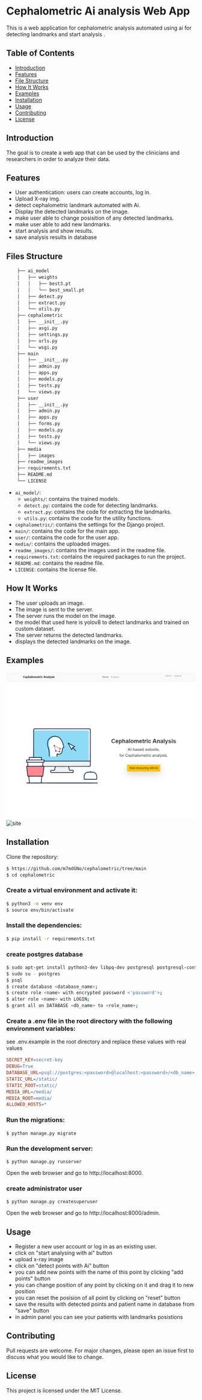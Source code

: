 
# Cephalometric Ai analysis Web App

This is a web application for cephalometric analysis automated using ai for detecting landmarks and start analysis .


## Table of Contents
- [Introduction](#introduction)
- [Features](#features)
- [File Structure](#file-structure)
- [How It Works](#how-it-works)
- [Examples](#examples)
- [Installation](#installation)
- [Usage](#usage)
- [Contributing](#contributing)
- [License](#license)

## Introduction
The goal is to create a web app that can be used by the clinicians and researchers in order to analyze their data.

## Features
- User authentication: users can create accounts, log in.
- Upload X-ray img.
- detect cephalometric landmark automated with Ai.
- Display the detected landmarks on the image.
- make user able to change posisition of any detected landmarks.
- make user able to add new landmarks.
- start analysis and show results.
- save analysis results in database


## Files Structure
```bash
    ├── ai_model
    │   ├── weights
    │   │   ├── best3.pt
    │   │   └── best_small.pt
    │   ├── detect.py
    │   ├── extract.py
    │   └── utils.py
    ├── cephalometric
    │   ├── __init__.py
    │   ├── asgi.py
    │   ├── settings.py
    │   ├── urls.py
    │   └── wsgi.py
    ├── main
    │   ├── __init__.py
    │   ├── admin.py
    │   ├── apps.py
    │   ├── models.py
    │   ├── tests.py
    │   └── views.py
    ├── user
    │   ├── __init__.py
    │   ├── admin.py
    │   ├── apps.py
    │   ├── forms.py
    │   ├── models.py
    │   ├── tests.py
    │   └── views.py
    ├── media
    │   ├── images
    ├── readme_images
    ├── requirements.txt
    ├── README.md
    └── LICENSE
```

- `ai_model/`: 
    - `weights/`: contains the trained models.
    - `detect.py`: contains the code for detecting landmarks.
    - `extract.py`: contains the code for extracting the landmarks.
    - `utils.py`: contains the code for the utility functions.
- `cephalometric/`: contains the settings for the Django project.
- `main/`: contains the code for the main app.
- `user/`: contains the code for the user app.
- `media/`: contains the uploaded images.
- `readme_images/`: contains the images used in the readme file.
- `requirements.txt`: contains the required packages to run the project.
- `README.md`: contains the readme file.
- `LICENSE`: contains the license file.


## How It Works
- The user uploads an image.
- The image is sent to the server.
- The server runs the model on the image.
- the model that used here is yolov8 to detect landmarks and trained on custom dataset.
- The server returns the detected landmarks.
- displays the detected landmarks on the image.

## Examples
![home page](readme_images/home.png)
![site](images/video.gif)


## Installation
Clone the repository:

```bash
$ https://github.com/m7mdGNo/cephalometric/tree/main
$ cd cephalometric
```

### Create a virtual environment and activate it:

```bash
$ python3 -m venv env
$ source env/bin/activate
```

### Install the dependencies:

```bash
$ pip install -r requirements.txt
```

### create postgres database
```bash
$ sudo apt-get install python3-dev libpq-dev postgresql postgresql-contrib
$ sudo su - postgres
$ psql
$ create database <database_name>;
$ create role <name> with encrypted password <'password'>;
$ alter role <name> with LOGIN;
$ grant all on DATABASE <db_name> to <role_name>;
```

### Create a .env file in the root directory with the following environment variables:

see .env.example in the root directory and replace these values with real values
```makefile
SECRET_KEY=secret-key
DEBUG=True
DATABASE_URL=psql://postgres:<password>@localhost:<password>/<db_name>
STATIC_URL=/static/
STATIC_ROOT=static/
MEDIA_URL=/media/
MEDIA_ROOT=media/
ALLOWED_HOSTS=*
```
### Run the migrations:

```Copy code
$ python manage.py migrate
```

### Run the development server:

```Copy code
$ python manage.py runserver
```

Open the web browser and go to http://localhost:8000.

### create administrator user
```Copy code
$ python manage.py createsuperuser
```

Open the web browser and go to http://localhost:8000/admin.


## Usage
- Register a new user account or log in as an existing user.
- click on "start analysing with ai" button
- upload x-ray image
- click on "detect points with Ai" button
- you can add new points with the name of this point by clicking "add points" button
- you can change position of any point by clicking on it and drag it to new position
- you can reset the posision of all point by clicking on "reset" button
- save the results with detected points and patient name in database from "save" button
- in admin panel you can see your patients with landmarks posistions



## Contributing
Pull requests are welcome. For major changes, please open an issue first to discuss what you would like to change.

## License
This project is licensed under the MIT License.